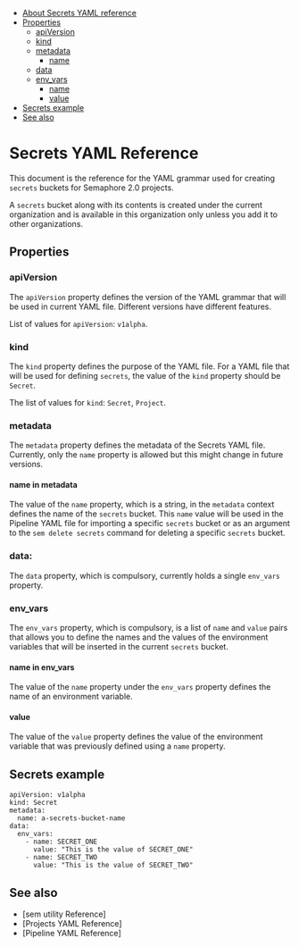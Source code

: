 * [About Secrets YAML reference](#secrets-yaml-reference)
* [Properties](#properties)
   * [apiVersion](#apiversion)
   * [kind](#kind)
   * [metadata](#metadata)
      * [name](#name-in-metadata)
   * [data](#data)
   * [env_vars](#env_vars)
      * [name](#name-in-env_vars)
      * [value](#value)
* [Secrets example](#secrets-example)
* [See also](#see-also)

# Secrets YAML Reference

This document is the reference for the YAML grammar used for creating `secrets`
buckets for Semaphore 2.0 projects.

A `secrets` bucket along with its contents is created under the current
organization and is available in this organization only unless you add it to
other organizations.

## Properties


### apiVersion

The `apiVersion` property defines the version of the YAML grammar that will be
used in current YAML file. Different versions have different features.

List of values for `apiVersion`: `v1alpha`.

### kind

The `kind` property defines the purpose of the YAML file. For a YAML file that
will be used for defining `secrets`, the value of the `kind` property should
be `Secret`.

The list of values for `kind`: `Secret`, `Project`.

### metadata

The `metadata` property defines the metadata of the Secrets YAML file.
Currently, only the `name` property is allowed but this might change
in future versions.

#### name in metadata

The value of the `name` property, which is a string, in the `metadata` context
defines the name of the `secrets` bucket. This `name` value will be used in
the Pipeline YAML file for importing a specific `secrets` bucket or as an
argument to the `sem delete secrets` command for deleting a specific `secrets`
bucket.

### data:

The `data` property, which is compulsory, currently holds a single `env_vars`
property.

### env_vars

The `env_vars` property, which is compulsory, is a list of `name` and `value`
pairs that allows you to define the names and the values of the environment
variables that will be inserted in the current `secrets` bucket.

#### name in env_vars

The value of the `name` property under the `env_vars` property defines the
name of an environment variable.

#### value

The value of the `value` property defines the value of the environment variable
that was previously defined using a `name` property.

## Secrets example

    apiVersion: v1alpha
    kind: Secret
    metadata:
      name: a-secrets-bucket-name
    data:
      env_vars:
        - name: SECRET_ONE
          value: "This is the value of SECRET_ONE"
        - name: SECRET_TWO
          value: "This is the value of SECRET_TWO"


## See also

* [sem utility Reference]
* [Projects YAML Reference]
* [Pipeline YAML Reference]
